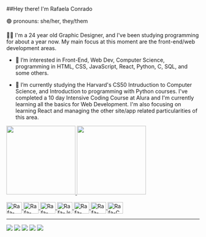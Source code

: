 ##Hey there! I'm Rafaela Conrado

🟢 pronouns: she/her, they/them

✍🏻 I'm a 24 year old Graphic Designer, and I've been studying programming for about a year now. My main focus at this moment are the front-end/web development areas.

- 👀 I’m interested in Front-End, Web Dev, Computer Science, programming in HTML, CSS, JavaScript, React, Python, C, SQL, and some others.

- 🌱 I’m currently studying the Harvard's CS50 Intruduction to Computer Science, and Introduction to programming with Python courses. I've completed a 10  day Intensive Coding Course at Alura and I'm currently learning all the basics for Web Development. I'm also focusing on learning React and managing the other site/app related particularities of this area.

<div>
  <a href="https://github.com/Rakodashi">
    <img height="180cm" src="https://github-readme-stats.vercel.app/api?username=Rakodashi&show_icons=true&theme=ocean_dark&include_all_commits=true&count_private=true"/>
    <img height="180cm" src="https://github-readme-stats.vercel.app/api/top-langs/?username=Rakodashi&layout=compact&langs_count=16&theme=ocean_dark"/>
</div>
  
  <br>

  <div>
    <img align="center" alt="Rafa-HTML" height="30" width="40" src="https://cdn.jsdelivr.net/gh/devicons/devicon/icons/html5/html5-original.svg" />
    <img align="center" alt="Rafa-CSS" height="30" width="40" src="https://cdn.jsdelivr.net/gh/devicons/devicon/icons/css3/css3-original.svg" />
    <img align="center" alt="Rafa-SASS" height="30" width="40" src="https://cdn.jsdelivr.net/gh/devicons/devicon/icons/sass/sass-original.svg" />
    <img align="center" alt="Rafa-Js" height="30" width="40" src="https://cdn.jsdelivr.net/gh/devicons/devicon/icons/javascript/javascript-original.svg" />
    <img align="center" alt="Rafa-Python" height="30" width="40" src="https://cdn.jsdelivr.net/gh/devicons/devicon/icons/python/python-original.svg" />
    <img align="center" alt="Rafa-React" height="30" width="40" src="https://cdn.jsdelivr.net/gh/devicons/devicon/icons/react/react-original.svg" />
<!--     <img align="center" alt="Rafa-Angular" height="30" width="40" src="https://cdn.jsdelivr.net/gh/devicons/devicon/icons/angularjs/angularjs-original.svg" /> -->
    <img align="center" alt="Rafa-C" height="30" width="40" src="https://cdn.jsdelivr.net/gh/devicons/devicon/icons/c/c-original.svg" />
  </div>
  
  <hr>
  
  <div>
    <a href="https://codepen.io/rakodashi" target="_blank"><img src="https://img.shields.io/badge/Codepen-000000?style=for-the-badge&logo=codepen&logoColor=white" target="_blank"></a>
    <a href="https://www.linkedin.com/in/rakodashi/" target="_blank"><img src="https://img.shields.io/badge/LinkedIn-0077B5?style=for-the-badge&logo=linkedin&logoColor=white" target="_blank"></a>
    <a href="https://www.facebook.com/raf.conrado/" target="_blank"><img src="https://img.shields.io/badge/Facebook-1877F2?style=for-the-badge&logo=facebook&logoColor=white" target="_blank"/></a>
    <a href="https://www.instagram.com/lyokonrado/" target="_blank"><img src="https://img.shields.io/badge/Instagram-E4405F?style=for-the-badge&logo=instagram&logoColor=white" target="_blank"></a>
    <a href="https://ko-fi.com/rakodashi#changeCoverImageModal" target="_blank"><img src="https://img.shields.io/badge/Ko--fi-F16061?style=for-the-badge&logo=ko-fi&logoColor=white" target="_blank"></a>
<!--     <a href="rafaconrado1@gmail.com" target="_blank"><img src="https://img.shields.io/badge/Gmail-D14836?style=for-the-badge&logo=gmail&logoColor=white" target="_blank"></a> -->

<!--    <a href="" target="_blank"><img src="" target="_blank"></a> -->
  </div>
